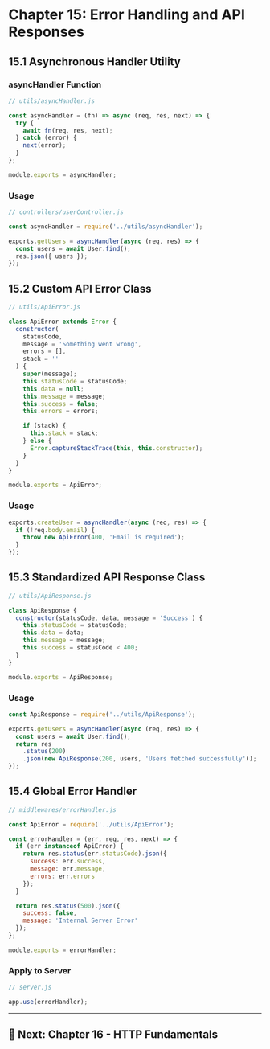 # Chapter 15: Error Handling and API Responses

## 15.1 Asynchronous Handler Utility

### asyncHandler Function

```javascript
// utils/asyncHandler.js

const asyncHandler = (fn) => async (req, res, next) => {
  try {
    await fn(req, res, next);
  } catch (error) {
    next(error);
  }
};

module.exports = asyncHandler;
```

### Usage

```javascript
// controllers/userController.js

const asyncHandler = require('../utils/asyncHandler');

exports.getUsers = asyncHandler(async (req, res) => {
  const users = await User.find();
  res.json({ users });
});
```

## 15.2 Custom API Error Class

```javascript
// utils/ApiError.js

class ApiError extends Error {
  constructor(
    statusCode,
    message = 'Something went wrong',
    errors = [],
    stack = ''
  ) {
    super(message);
    this.statusCode = statusCode;
    this.data = null;
    this.message = message;
    this.success = false;
    this.errors = errors;

    if (stack) {
      this.stack = stack;
    } else {
      Error.captureStackTrace(this, this.constructor);
    }
  }
}

module.exports = ApiError;
```

### Usage

```javascript
exports.createUser = asyncHandler(async (req, res) => {
  if (!req.body.email) {
    throw new ApiError(400, 'Email is required');
  }
});
```

## 15.3 Standardized API Response Class

```javascript
// utils/ApiResponse.js

class ApiResponse {
  constructor(statusCode, data, message = 'Success') {
    this.statusCode = statusCode;
    this.data = data;
    this.message = message;
    this.success = statusCode < 400;
  }
}

module.exports = ApiResponse;
```

### Usage

```javascript
const ApiResponse = require('../utils/ApiResponse');

exports.getUsers = asyncHandler(async (req, res) => {
  const users = await User.find();
  return res
    .status(200)
    .json(new ApiResponse(200, users, 'Users fetched successfully'));
});
```

## 15.4 Global Error Handler

```javascript
// middlewares/errorHandler.js

const ApiError = require('../utils/ApiError');

const errorHandler = (err, req, res, next) => {
  if (err instanceof ApiError) {
    return res.status(err.statusCode).json({
      success: err.success,
      message: err.message,
      errors: err.errors
    });
  }

  return res.status(500).json({
    success: false,
    message: 'Internal Server Error'
  });
};

module.exports = errorHandler;
```

### Apply to Server

```javascript
// server.js

app.use(errorHandler);
```

---

## 🎯 Next: Chapter 16 - HTTP Fundamentals

